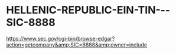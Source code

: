 # HELLENIC-REPUBLIC-EIN-TIN---SIC-8888
https://www.sec.gov/cgi-bin/browse-edgar?action=getcompany&amp;SIC=8888&amp;owner=include
